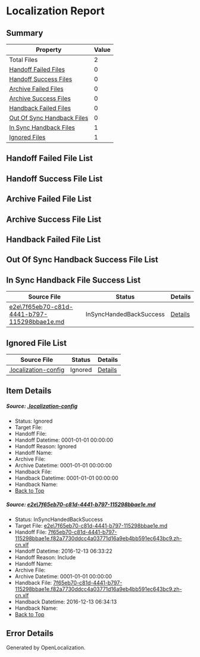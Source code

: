 # <a name='report-top'></a> Localization Report

## Summary
 Property | Value 
 -------- | ----- 
 Total Files | 2
[ Handoff Failed Files ](#handoff-failed-list)| 0
[ Handoff Success Files ](#handoff-success-list)| 0
[ Archive Failed Files ](#archive-failed-list)| 0
[ Archive Success Files ](#archive-success-list)| 0
[ Handback Failed Files ](#handback-failed-list)| 0
[ Out Of Sync Handback Files ](#outofsync-handback-success-list)| 0
[ In Sync Handback Files ](#insync-handback-success-list)| 1
[ Ignored Files ](#ignored-list)| 1

## <a name='handoff-failed-list'></a> Handoff Failed File List

## <a name='handoff-success-list'></a> Handoff Success File List

## <a name='archive-failed-list'></a> Archive Failed File List

## <a name='archive-success-list'></a> Archive Success File List

## <a name='handback-failed-list'></a> Handback Failed File List

## <a name='outofsync-handback-success-list'></a> Out Of Sync Handback Success File List

## <a name='insync-handback-success-list'></a> In Sync Handback File Success List
 Source File | Status | Details 
 ----------- | ------ | ------- 
 [e2e\7f65eb70-c81d-4441-b797-115298bbae1e.md](https://github.com/OpenLocalizationTestOrg/ol-test0/blob/080193ffaa8942b5a851167106cb35b596f8168b/e2e/7f65eb70-c81d-4441-b797-115298bbae1e.md) | InSyncHandedBackSuccess | [Details](#cb2c9f79957111d3c989dafcc88f5d2df7fc45461)

## <a name='ignored-list'></a> Ignored File List
 Source File | Status | Details 
 ----------- | ------ | ------- 
 [.localization-config](https://github.com/OpenLocalizationTestOrg/ol-test0/blob/080193ffaa8942b5a851167106cb35b596f8168b/.localization-config) | Ignored | [Details](#c268a05ecaa7ec85942ed632c29928ee5bd6da8d0)

## Item Details
##### <a name='c268a05ecaa7ec85942ed632c29928ee5bd6da8d0'></a> Source: [.localization-config](https://github.com/OpenLocalizationTestOrg/ol-test0/blob/080193ffaa8942b5a851167106cb35b596f8168b/.localization-config)
* Status: Ignored
* Target File: 
* Handoff File: 
* Handoff Datetime: 0001-01-01 00:00:00
* Handoff Reason: Ignored
* Handoff Name: 
* Archive File: 
* Archive Datetime: 0001-01-01 00:00:00
* Handback File: 
* Handback Datetime: 0001-01-01 00:00:00
* Handback Name: 
* [Back to Top](#report-top)

##### <a name='cb2c9f79957111d3c989dafcc88f5d2df7fc45461'></a> Source: [e2e\7f65eb70-c81d-4441-b797-115298bbae1e.md](https://github.com/OpenLocalizationTestOrg/ol-test0/blob/080193ffaa8942b5a851167106cb35b596f8168b/e2e/7f65eb70-c81d-4441-b797-115298bbae1e.md)
* Status: InSyncHandedBackSuccess
* Target File: [e2e\7f65eb70-c81d-4441-b797-115298bbae1e.md](https://github.com/OpenLocalizationTestOrg/ol-test0-zhcn/blob/71d5950b574477849c619bf5a6404503c4bbecec/e2e/7f65eb70-c81d-4441-b797-115298bbae1e.md)
* Handoff File: [7f65eb70-c81d-4441-b797-115298bbae1e.f82a7730ddcc4a03771d16a9eb4bb591ec643bc9.zh-cn.xlf](https://github.com/OpenLocalizationTestOrg/ol-test0-handoff/blob/7437d1422d72daa61a94a52dba3fc9edb771eb9b/ol-handoff/OpenLocalizationTestOrg/ol-test0-zhcn/qimu/ht/7f65eb70-c81d-4441-b797-115298bbae1e.f82a7730ddcc4a03771d16a9eb4bb591ec643bc9.zh-cn.xlf)
* Handoff Datetime: 2016-12-13 06:33:22
* Handoff Reason: Include
* Handoff Name: 
* Archive File: 
* Archive Datetime: 0001-01-01 00:00:00
* Handback File: [7f65eb70-c81d-4441-b797-115298bbae1e.f82a7730ddcc4a03771d16a9eb4bb591ec643bc9.zh-cn.xlf](https://github.com/OpenLocalizationTestOrg/ol-test0-handback/blob/f7f7d511975163fbc0dcd0af706e01d5b361d633/ol-handback/OpenLocalizationTestOrg/ol-test0-zhcn/qimu/ht/7f65eb70-c81d-4441-b797-115298bbae1e.f82a7730ddcc4a03771d16a9eb4bb591ec643bc9.zh-cn.xlf)
* Handback Datetime: 2016-12-13 06:34:13
* Handback Name: 
* [Back to Top](#report-top)


## Error Details

Generated by OpenLocalization.
